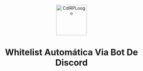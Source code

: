 <p align="center">
  <a href="https://discord.gg/cdl">
    <img alt="CdlRPLoogo" src="https://cdn.discordapp.com/attachments/792945435073314876/836865535739691048/cdl.png" width="100" />
  </a>
</p>
<h1 align="center">
  Whitelist Automática Via Bot De Discord
</h1>
